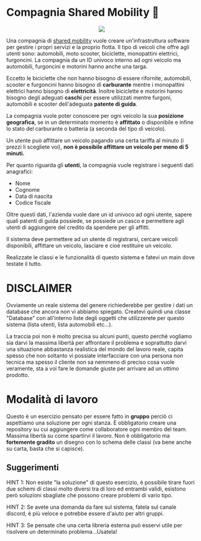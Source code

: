 # Compagnia Shared Mobility 🛵

<p align="center">
<img src="https://enjoy.eni.com/social_tagging_1200x630.jpg" class="center">
</p>


Una compagnia di [shared mobility](https://en.wikipedia.org/wiki/Shared_transport) vuole creare un'infrastruttura software per gestire i propri servizi e la proprio flotta. Il tipo di veicoli che offre agli utenti sono: automobili, moto scooter, biciclette, monopattini elettrici, furgoncini. La compagnia da un ID univoco interno ad ogni veicolo ma automobili, furgoncini e motorini hanno anche una targa.

Eccetto le biciclette che non hanno bisogno di essere rifornite, automobili, scooter e furgoncini hanno bisogno di **carburante** mentre i monopattini elettrici hanno bisogno di **elettricità**. Inoltre biciclette e motorini hanno bisogno degli adeguati **caschi** per essere utilizzati mentre furgoni, automobili e scooter dell'adeguata **patente di guida**.

La compagnia vuole poter conoscere per ogni veicolo la sua **posizione geografica**, se in un determinato momento è **affittato** o disponibile e infine lo stato del carburante o batteria (a seconda del tipo di veicolo).

Un utente può affittare un veicolo pagando una certa tariffa al minuto (i prezzi li scegliete voi), **non è possibile affittare un veicolo per meno di 5 minuti.**

Per quanto riguarda gli **utenti**, la compagnia vuole registrare i seguenti dati anagrafici:

* Nome 
* Cognome
* Data di nascita
* Codice fiscale

Oltre questi dati, l'azienda vuole dare un id univoco ad ogni utente, sapere quali patenti di guida possiede, se possiede un casco e permettere agli utenti di aggiungere del credito da spendere per gli affitti. 

Il sistema deve permettere ad un utente di registrarsi, cercare veicoli disponibili, affittare un veicolo, lasciare e cioè restituire un veicolo.


Realizzate le classi e le funzionalità di questo sistema e fatevi un main dove testate il tutto.

# DISCLAIMER

Ovviamente un reale sistema del genere richiederebbe per gestire i dati un database che ancora non vi abbiamo spiegato. Createvi quindi una classe "Database" con all'interno liste degli oggetti che utilizzerete per questo sistema (lista utenti, lista automobili etc...).

La traccia poi non è molto precisa su alcuni punti, questo perché vogliamo sia darvi la massima libertà per affrontare il problema e soprattutto darvi una situazione abbastanza realistica del mondo del lavoro reale, capita spesso che non soltanto vi possiate interfacciare con una persona non tecnica ma spesso il cliente non sa nemmeno di preciso cosa vuole veramente, sta a voi fare le domande giuste per arrivare ad un ottimo prodotto. 

# Modalità di lavoro

Questo è un esercizio pensato per essere fatto in **gruppo** perciò ci aspettiamo una soluzione per ogni stanza. È obbligatorio creare una repository su cui aggiungere come collaboratore ogni membro del team. Massima libertà su come spartirvi il lavoro. Non è obbligatorio ma **fortemente gradito** un disegno con lo schema delle classi (va bene anche su carta, basta che si capisce).   

## Suggerimenti

HINT 1: Non esiste "la soluzione" di questo esercizio, è possibile tirare fuori due schemi di classi molto diversi tra di loro ed entrambi validi, esistono però soluzioni sbagliate che possono creare problemi di vario tipo. 

HINT 2: Se avete una domanda da fare sul sistema, fatela sul canale discord, è più veloce e potrebbe essere d'aiuto per altri gruppi.

HINT 3: Se pensate che una certa libreria esterna può esservi utile per risolvere un determinato problema...Usatela!

